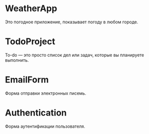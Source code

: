 # WeatherApp
Это погодное приложение, показывает погоду в любом городе.

# TodoProject
To-do — это просто список дел или задач, которые вы планируете выполнить.


# EmailForm
Форма отправки электронных писемь.

# Authentication
Форма аутентификации пользователя.
